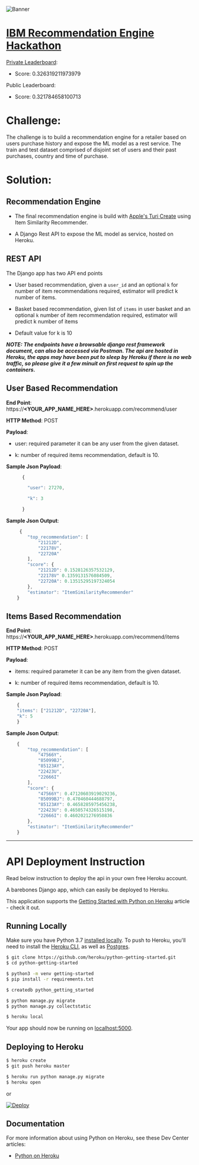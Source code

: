 ![Banner](https://datahack.analyticsvidhya.com/media/__sized__/contest_cover/AV_Banner_1920x480_Nv3-thumbnail-1200x1200-90.jpg)
# [IBM Recommendation Engine Hackathon](https://datahack.analyticsvidhya.com/contest/build-a-recommendation-engine-powered-by-ibm-cloud/)

[Private Leaderboard](https://datahack.analyticsvidhya.com/contest/build-a-recommendation-engine-powered-by-ibm-cloud/pvt_lb):

- Score: 0.326319211973979


Public Leaderboard:

- Score: 0.321784658100713

# Challenge:

The challenge is to build a recommendation engine for a retailer based on users purchase history and expose the ML model as a rest service.
The train and test dataset comprised of disjoint set of users and their past purchases, country and time of purchase.


# Solution:

## Recommendation Engine

- The final recommendation engine is build with [Apple's Turi Create](https://github.com/apple/turicreate) using Item Similarity Recommender.

- A Django Rest API to expose the ML model as service, hosted on Heroku.


## REST API

The Django app has two API end points 

 - User based recommendation, given a `user_id` and an optional `k` for number of item recommendations required, estimator will predict k number of items. 

- Basket based recommendation, given list of `items` in user basket and an optional `k` number of item recommendation required, estimator will predict k number of items 

  

- Default value for k is 10 

   

***NOTE: The endpoints have a browsable django rest framework document, can also be accessed via Postman.
The api are hosted in Heroku, the apps may have been put to sleep by Heroku if there is no web traffic, so please give it a few minuit on first request to spin up the containers.***


User Based Recommendation
---  


**End Point**: https://**<YOUR_APP_NAME_HERE>**.herokuapp.com/recommend/user 

**HTTP Method**: POST 

**Payload**: 

 - user: required parameter it can be any user from the given dataset. 

 - k: number of required items recommendation, default is 10. 

**Sample Json Payload**: 
```javascript
      { 

        "user": 27270,   

        "k": 3  

      }   
```

**Sample Json Output**: 

```javascript
     { 
        "top_recommendation": [
            "21212D",
            "22178V",
            "22720A"
        ],
        "score": {
            "21212D": 0.1528126357532129,
            "22178V" 0.1359131576084509,
            "22720A": 0.13515295197324054
        },
        "estimator": "ItemSimilarityRecommender"
    } 

```


Items Based Recommendation
---


**End Point**: https://**<YOUR_APP_NAME_HERE>**.herokuapp.com/recommend/items 

**HTTP Method**: POST 

**Payload**: 

 - items: required parameter it can be any item from the given dataset. 

 - k: number of required items recommendation, default is 10. 

**Sample Json Payload**: 
```javascript
    {    
    "items": ["21212D", "22720A"],    
    "k": 5 
    } 
```
**Sample Json Output**: 

```javascript
    {     
        "top_recommendation": [
            "47566Y",
            "85099BJ",
            "85123AY",
            "22423U",
            "22666I"
        ],
        "score": { 
            "47566Y": 0.47120603919029236,
            "85099BJ": 0.470460444688797,
            "85123AY": 0.4658285975456238, 
            "22423U": 0.4650574326515198, 
            "22666I": 0.4602021276950836 
        }, 
        "estimator": "ItemSimilarityRecommender" 
    }
```

---


# API Deployment Instruction

Read below instruction to deploy the api in your own free Heroku account.

A barebones Django app, which can easily be deployed to Heroku.

This application supports the [Getting Started with Python on Heroku](https://devcenter.heroku.com/articles/getting-started-with-python) article - check it out.

## Running Locally

Make sure you have Python 3.7 [installed locally](http://install.python-guide.org). To push to Heroku, you'll need to install the [Heroku CLI](https://devcenter.heroku.com/articles/heroku-cli), as well as [Postgres](https://devcenter.heroku.com/articles/heroku-postgresql#local-setup).

```sh
$ git clone https://github.com/heroku/python-getting-started.git
$ cd python-getting-started

$ python3 -m venv getting-started
$ pip install -r requirements.txt

$ createdb python_getting_started

$ python manage.py migrate
$ python manage.py collectstatic

$ heroku local
```

Your app should now be running on [localhost:5000](http://localhost:5000/).

## Deploying to Heroku

```sh
$ heroku create
$ git push heroku master

$ heroku run python manage.py migrate
$ heroku open
```
or

[![Deploy](https://www.herokucdn.com/deploy/button.svg)](https://heroku.com/deploy)

## Documentation

For more information about using Python on Heroku, see these Dev Center articles:

- [Python on Heroku](https://devcenter.heroku.com/categories/python)
